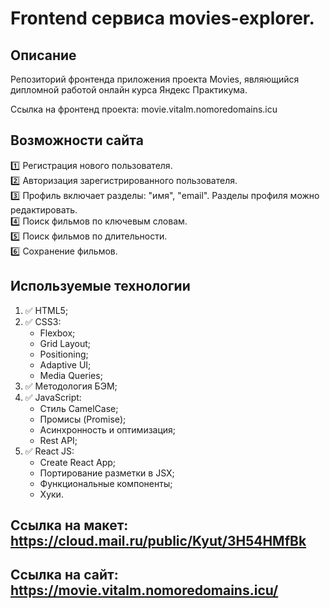 # Frontend сервиса movies-explorer.

## Описание
Репозиторий фронтенда приложения проекта Movies, являющийся дипломной работой онлайн курса Яндекс Практикума.

Ссылка на фронтенд проекта: movie.vitalm.nomoredomains.icu

## Возможности сайта
:one: Регистрация нового пользователя.    
:two: Авторизация зарегистрированного пользователя.    
:three: Профиль включает разделы: "имя", "email". Разделы профиля можно редактировать.    
:four: Поиск фильмов по ключевым словам.    
:five: Поиск фильмов по длительности.    
:six: Сохранение фильмов.

## Используемые технологии
1. :white_check_mark: HTML5;  
2. :white_check_mark: CSS3:
    - Flexbox;
    - Grid Layout;
    - Positioning;
    - Adaptive UI;
    - Media Queries;
3. :white_check_mark: Методология БЭМ;    
4. :white_check_mark: JavaScript:
    - Стиль CamelCase;
    - Промисы (Promise);
    - Асинхронность и оптимизация;
    - Rest API;    
5. :white_check_mark: React JS:
    - Create React App;
    - Портирование разметки в JSX;
    - Функциональные компоненты;
    - Хуки.  

## Ссылка на макет: https://cloud.mail.ru/public/Kyut/3H54HMfBk
## Ссылка на сайт: https://movie.vitalm.nomoredomains.icu/